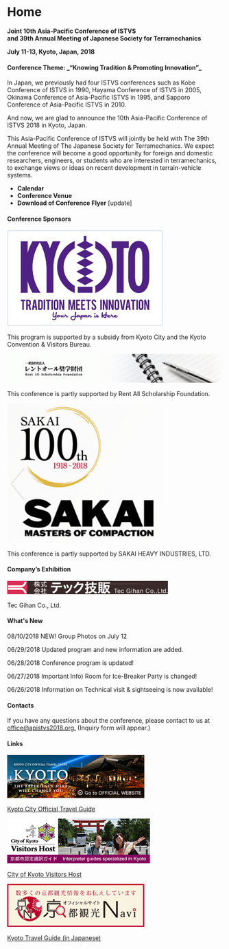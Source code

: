 # Home

**Joint 10th Asia-Pacific Conference of ISTVS**\
**and 39th Annual Meeting of Japanese Society for Terramechanics**

**July 11-13, Kyoto, Japan, 2018**

#### **Conference Theme: **_**“Knowing Tradition & Promoting Innovation”**_

In Japan, we previously had four ISTVS conferences such as Kobe Conference of ISTVS in 1990, Hayama Conference of ISTVS in 2005, Okinawa Conference of Asia-Pacific ISTVS in 1995, and Sapporo Conference of Asia-Pacific ISTVS in 2010.

And now, we are glad to announce the 10th Asia-Pacific Conference of ISTVS 2018 in Kyoto, Japan.

This Asia-Pacific Conference of ISTVS will jointly be held with The 39th Annual Meeting of The Japanese Society for Terramechanics. We expect the conference will become a good opportunity for foreign and domestic researchers, engineers, or students who are interested in terramechanics, to exchange views or ideas on recent development in terrain-vehicle systems.

* **Calendar**
* **Conference Venue**
* **Download of Conference Flyer** \[update]

#### Conference Sponsors

![](<../.gitbook/assets/image (10).png>)

This program is supported by a subsidy from Kyoto City and the Kyoto Convention & Visitors Bureau.



![](../.gitbook/assets/image.png)

This conference is partly supported by Rent All Scholarship Foundation.



![](<../.gitbook/assets/image (4).png>)

This conference is partly supported by SAKAI HEAVY INDUSTRIES, LTD.

#### Company’s Exhibition

![](<../.gitbook/assets/image (9).png>)

Tec Gihan Co., Ltd.&#x20;

#### What's New

08/10/2018 NEW! Group Photos on July 12

06/29/2018 Updated program and new information are added.

06/28/2018 Conference program is updated!

06/27/2018 Important Info) Room for Ice-Breaker Party is changed!

06/26/2018 Information on Technical visit & sightseeing is now available!

#### **Contacts**

If you have any questions about the conference, please contact to us at [office@apistvs2018.org.](https://form.jotform.me/72901881633459) (Inquiry form will appear.)

#### Links

![](<../.gitbook/assets/image (11).png>)

[Kyoto City Official Travel Guide](https://kyoto.travel/en)



![](<../.gitbook/assets/image (3).png>)

[City of Kyoto Visitors Host](https://www.kyotovisitorshost.com/en/)



![](<../.gitbook/assets/image (1).png>)

[Kyoto Travel Guide (in Japanese)](https://kanko.city.kyoto.lg.jp)
